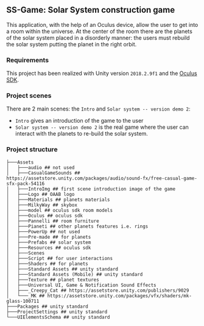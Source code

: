 ## SS-Game: Solar System construction game

This application, with the help of an Oculus device, allow the user to get into a room within the universe. 
At the center of the room there are the planets of the solar system placed in a disorderly manner: the users must rebuild the solar system putting the planet in the right orbit.

### Requirements

This project has been realized with Unity version  `2018.2.9f1` and the [Oculus SDK](https://developer.oculus.com/downloads/).

### Project scenes

There are 2 main scenes: the `Intro` and `Solar system -- version demo 2`:
* `Intro` gives an introduction of the game to the user
* `Solar system -- version demo 2` is the real game where the user can interact with the planets to re-build the solar system. 

### Project structure

```
├───Assets
│   ├───audio ## not used
│   ├───CasualGameSounds ## https://assetstore.unity.com/packages/audio/sound-fx/free-casual-game-sfx-pack-54116
│   ├───IntroImg ## first scene introduction image of the game
│   ├───Logo ## OAAB logo 
│   ├───Materials ## planets materials 
│   ├───MilkyWay ## skybox
│   ├───model ## oculus sdk room models
│   ├───Oculus ## oculus sdk
│   ├───Pannelli ## room furniture
│   ├───Pianeti ## other planets features i.e. rings
│   ├───PowerUp ## not used
│   ├───Pre-made ## for planets
│   ├───Prefabs ## solar system 
│   ├───Resources ## oculus sdk
│   ├───Scenes
│   ├───Script ## for user interactions
│   ├───Shaders ## for planets
│   ├───Standard Assets ## unity standard
│   ├───Standard Assets (Mobile) ## unity standard
│   ├───Texture ## planet textures
│   ├───Universal UI, Game & Notification Sound Effects
│   ├───_Creepy_Cat ## https://assetstore.unity.com/publishers/9029
│   └───_MK ## https://assetstore.unity.com/packages/vfx/shaders/mk-glass-100711
├───Packages ## unity standard
├───ProjectSettings ## unity standard
└───UIElementsSchema ## unity standard
```
